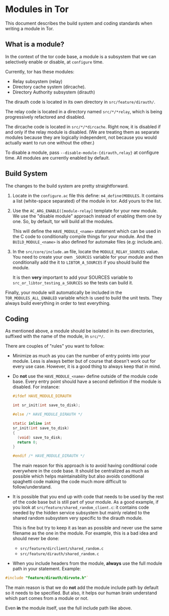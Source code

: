 # Modules in Tor

This document describes the build system and coding standards when writing a
module in Tor.

## What is a module?

In the context of the tor code base, a module is a subsystem that we can
selectively enable or disable, at `configure` time.

Currently, tor has these modules:

  - Relay subsystem (relay)
  - Directory cache system (dircache).
  - Directory Authority subsystem (dirauth)

The dirauth code is located in its own directory in `src/feature/dirauth/`.

The relay code is located in a directory named `src/*/*relay`, which is
being progressively refactored and disabled.

The dircache code is located in `src/*/*dircache`.  Right now, it is
disabled if and only if the relay module is disabled.  (We are treating
them as separate modules because they are logically independent, not
because you would actually want to run one without the other.)

To disable a module, pass `--disable-module-{dirauth,relay}` at configure
time. All modules are currently enabled by default.

## Build System

The changes to the build system are pretty straightforward.

1. Locate in the `configure.ac` file this define: `m4_define(MODULES`. It
   contains a list (white-space separated) of the module in tor. Add yours to
   the list.

2. Use the `AC_ARG_ENABLE([module-relay]` template for your new module. We
   use the "disable module" approach instead of enabling them one by one. So,
   by default, tor will build all the modules.

   This will define the `HAVE_MODULE_<name>` statement which can be used in
   the C code to conditionally compile things for your module. And the
   `BUILD_MODULE_<name>` is also defined for automake files (e.g: include.am).

3. In the `src/core/include.am` file, locate the `MODULE_RELAY_SOURCES`
   value.  You need to create your own `_SOURCES` variable for your module
   and then conditionally add the it to `LIBTOR_A_SOURCES` if you should
   build the module.

   It is then **very** important to add your SOURCES variable to
   `src_or_libtor_testing_a_SOURCES` so the tests can build it.

Finally, your module will automatically be included in the
`TOR_MODULES_ALL_ENABLED` variable which is used to build the unit tests.
They always build everything in order to test everything.

## Coding

As mentioned above, a module should be isolated in its own directories,
suffixed with the name of the module, in `src/*/`.

There are couples of "rules" you want to follow:

* Minimize as much as you can the number of entry points into your module.
  Less is always better but of course that doesn't work out for every use
  case. However, it is a good thing to always keep that in mind.

* Do **not** use the `HAVE_MODULE_<name>` define outside of the module code
  base. Every entry point should have a second definition if the module is
  disabled. For instance:

  ```c
  #ifdef HAVE_MODULE_DIRAUTH

  int sr_init(int save_to_disk);

  #else /* HAVE_MODULE_DIRAUTH */

  static inline int
  sr_init(int save_to_disk)
  {
    (void) save_to_disk;
    return 0;
  }

  #endif /* HAVE_MODULE_DIRAUTH */

  ```

  The main reason for this approach is to avoid having conditional code
  everywhere in the code base. It should be centralized as much as possible
  which helps maintainability but also avoids conditional spaghetti code
  making the code much more difficult to follow/understand.

* It is possible that you end up with code that needs to be used by the rest
  of the code base but is still part of your module. As a good example, if
  you look at `src/feature/shared_random_client.c`: it contains code needed
  by the hidden service subsystem but mainly related to the shared random
  subsystem very specific to the dirauth module.

  This is fine but try to keep it as lean as possible and never use the same
  filename as the one in the module. For example, this is a bad idea and
  should never be done:

    - `src/feature/dirclient/shared_random.c`
    - `src/feature/dirauth/shared_random.c`

* When you include headers from the module, **always** use the full module
  path in your statement. Example:

```c
#include "feature/dirauth/dirvote.h"`
```

  The main reason is that we do **not** add the module include path by default
  so it needs to be specified. But also, it helps our human brain understand
  which part comes from a module or not.

  Even **in** the module itself, use the full include path like above.
